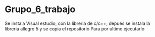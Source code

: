 # Grupo_6_trabajo
Se instala Visual estudio, con la libreria de c/c++, depués  se instala la libreria allegro 5  y  se copia el repositorio 
Para por ultimo ejecutarlo
